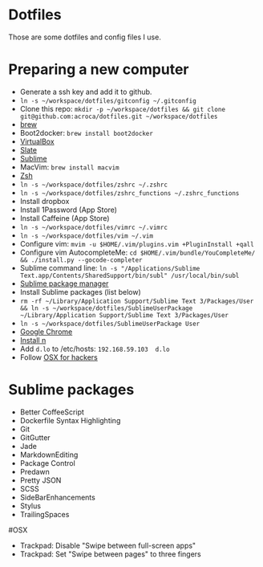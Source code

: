 # Dotfiles

Those are some dotfiles and config files I use.

# Preparing a new computer

- Generate a ssh key and add it to github.
- `ln -s ~/workspace/dotfiles/gitconfig ~/.gitconfig`
- Clone this repo: `mkdir -p ~/workspace/dotfiles && git clone git@github.com:acroca/dotfiles.git ~/workspace/dotfiles`
- [brew](http://brew.sh/)
- Boot2docker: `brew install boot2docker`
- [VirtualBox](https://www.virtualbox.org/wiki/Downloads)
- [Slate](https://github.com/jigish/slate)
- [Sublime](https://www.sublimetext.com)
- MacVim: `brew install macvim`
- [Zsh](https://github.com/robbyrussell/oh-my-zsh)
- `ln -s ~/workspace/dotfiles/zshrc ~/.zshrc`
- `ln -s ~/workspace/dotfiles/zshrc_functions ~/.zshrc_functions`
- Install dropbox
- Install 1Password (App Store)
- Install Caffeine (App Store)
- `ln -s ~/workspace/dotfiles/vimrc ~/.vimrc`
- `ln -s ~/workspace/dotfiles/vim ~/.vim`
- Configure vim: `mvim -u $HOME/.vim/plugins.vim +PluginInstall +qall`
- Configure vim AutocompleteMe: `cd $HOME/.vim/bundle/YouCompleteMe/ && ./install.py --gocode-completer`
- Sublime command line: `ln -s "/Applications/Sublime Text.app/Contents/SharedSupport/bin/subl" /usr/local/bin/subl`
- [Sublime package manager](https://packagecontrol.io/installation)
- Install Sublime packages (list below)
- `rm -rf ~/Library/Application Support/Sublime Text 3/Packages/User && ln -s ~/workspace/dotfiles/SublimeUserPackage ~/Library/Application Support/Sublime Text 3/Packages/User`
- `ln -s ~/workspace/dotfiles/SublimeUserPackage User`
- [Google Chrome](http://www.google.com/chrome/)
- [Install n](https://github.com/tj/n)
- Add `d.lo` to /etc/hosts: `192.168.59.103  d.lo`
- Follow [OSX for hackers](https://gist.github.com/brandonb927/3195465)

# Sublime packages

- Better CoffeeScript
- Dockerfile Syntax Highlighting
- Git
- GitGutter
- Jade
- MarkdownEditing
- Package Control
- Predawn
- Pretty JSON
- SCSS
- SideBarEnhancements
- Stylus
- TrailingSpaces

#OSX

- Trackpad: Disable "Swipe between full-screen apps"
- Trackpad: Set "Swipe between pages" to three fingers
